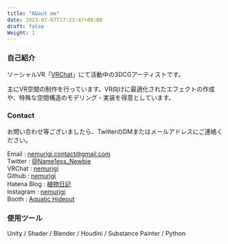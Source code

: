 ```yaml
---
title: "About me"
date: 2023-07-07T17:23:47+09:00
draft: false
Weight: 1
---
```



<!-- ![my image](/icon.png) -->

### 自己紹介
ソーシャルVR「[VRChat](https://hello.vrchat.com/)」にて活動中の3DCGアーティストです。  
<!--more-->
主にVR空間の制作を行っています。VR向けに最適化されたエフェクトの作成や、特殊な空間構造のモデリング・実装を得意としています。


### Contact
お問い合わせ等ございましたら、TwitterのDMまたはメールアドレスにご連絡ください。

Email : nemurigi.contact@gmail.com  
Twitter : [@Name1ess_Newbie](https://twitter.com/Name1ess_Newbie)  
VRChat : [nemurigi](https://vrchat.com/home/user/usr_776207ad-038a-492d-9439-6d8375c32a6e)  
Github : [nemurigi](https://github.com/nemurigi)  
Hatena Blog : [植物日記](https://aquatic-hideout.hatenablog.com/)  
Instagram : [nemurigi](https://www.instagram.com/nemurigi/)  
Booth : [Aquatic Hideout](https://aquatic.booth.pm/)

### 使用ツール  
Unity / Shader / Blender / Houdini / Substance Painter / Python